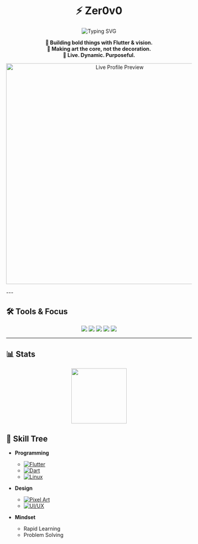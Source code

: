 <!-- Hero Section -->
<h1 align="center">⚡ Zer0v0</h1>

<p align="center">
  <img src="https://readme-typing-svg.demolab.com?font=Fira+Code&weight=500&pause=1000&color=C77DFF&center=true&width=450&lines=Creative+Coder;Fast+%7C+Unique+%7C+Adaptive;Driven+by+Art+%2B+Code+%2B+Soul" alt="Typing SVG" />
</p>

<p align="center">
  <strong>🎯 Building bold things with Flutter & vision.<br>
  🎨 Making art the core, not the decoration.<br>
  🧬 Live. Dynamic. Purposeful.</strong>
</p>

<p align="center">
  <a href="https://zer0v0.github.io" target="_blank">
    <img src="https://raw.githubusercontent.com/zer0v0/zer0v0/main/preview.gif" width="600px" alt="Live Profile Preview"/>
  </a><br>
</p>
---

## 🛠️ Tools & Focus

<p align="center">
  <img src="https://img.shields.io/badge/flutter-%2302569B.svg?style=for-the-badge&logo=flutter&logoColor=white"/>
  <img src="https://img.shields.io/badge/dart-%230175C2.svg?style=for-the-badge&logo=dart&logoColor=white"/>
  <img src="https://img.shields.io/badge/linux-%23000000.svg?style=for-the-badge&logo=linux&logoColor=white"/>
  <img src="https://img.shields.io/badge/art-black?style=for-the-badge&logoColor=white"/>
  <img src="https://img.shields.io/badge/focus-mental%2Fvisual-red?style=for-the-badge"/>
</p>

---

## 📊 Stats

<p align="center">
  <img src="https://github-readme-stats.vercel.app/api?username=zer0v0&theme=radical&show_icons=true&count_private=true&hide_title=true&hide_border=true" height="150" />
</p>

## 🌳 Skill Tree

- **Programming**  
  - [![Flutter](https://img.shields.io/badge/Flutter-blue?style=flat&logo=flutter)](https://flutter.dev)  
  - [![Dart](https://img.shields.io/badge/Dart-0175C2?style=flat&logo=dart)](https://dart.dev)  
  - [![Linux](https://img.shields.io/badge/Linux-black?style=flat&logo=linux)](https://linux.org)  

- **Design**  
  - [![Pixel Art](https://img.shields.io/badge/Pixel_Art-pink?style=flat&logo=artstation)](#)  
  - [![UI/UX](https://img.shields.io/badge/UI_UX-purple?style=flat)](#)  

- **Mindset**  
  - Rapid Learning  
  - Problem Solving  


